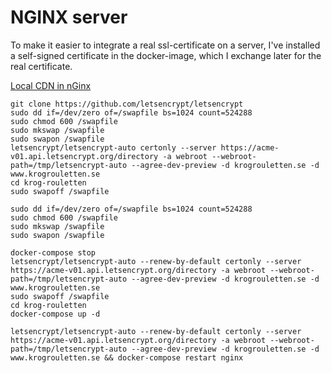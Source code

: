 # NGINX server

To make it easier to integrate a real ssl-certificate on a server, I've
installed a self-signed certificate in the docker-image, which I exchange
later for the real certificate.


[Local CDN in nGinx](https://jesus.perezpaz.es/2014/02/configure-subdomain-as-cdn-in-nginx-wordpress-w3-total-cache-configurations/)


```
git clone https://github.com/letsencrypt/letsencrypt
sudo dd if=/dev/zero of=/swapfile bs=1024 count=524288
sudo chmod 600 /swapfile
sudo mkswap /swapfile
sudo swapon /swapfile
letsencrypt/letsencrypt-auto certonly --server https://acme-v01.api.letsencrypt.org/directory -a webroot --webroot-path=/tmp/letsencrypt-auto --agree-dev-preview -d krogrouletten.se -d www.krogrouletten.se
cd krog-rouletten
sudo swapoff /swapfile
```

```
sudo dd if=/dev/zero of=/swapfile bs=1024 count=524288
sudo chmod 600 /swapfile
sudo mkswap /swapfile
sudo swapon /swapfile

docker-compose stop
letsencrypt/letsencrypt-auto --renew-by-default certonly --server https://acme-v01.api.letsencrypt.org/directory -a webroot --webroot-path=/tmp/letsencrypt-auto --agree-dev-preview -d krogrouletten.se -d www.krogrouletten.se
sudo swapoff /swapfile
cd krog-rouletten
docker-compose up -d
```


```
letsencrypt/letsencrypt-auto --renew-by-default certonly --server https://acme-v01.api.letsencrypt.org/directory -a webroot --webroot-path=/tmp/letsencrypt-auto --agree-dev-preview -d krogrouletten.se -d www.krogrouletten.se && docker-compose restart nginx
```